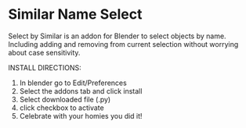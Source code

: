 # Similar Name Select
Select by Similar is an addon for Blender to select objects by name. 
Including adding and removing from current selection without worrying about case sensitivity.

INSTALL DIRECTIONS:

1. In blender go to Edit/Preferences
2. Select the addons tab and click install
3. Select downloaded file (.py)
4. click checkbox to activate
6. Celebrate with your homies you did it!
